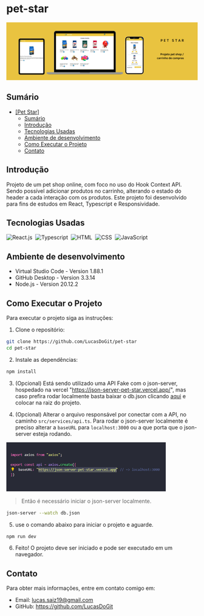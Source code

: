 # pet-star

<!-- Inserir foto de capa do projeto aqui -->

![Foto de Capa](src/assets/capa-projeto.png)

<!-- 1405x425 -->

## Sumário

- [\[Pet Star\]](#pet-star)
  - [Sumário](#sumário)
  - [Introdução](#introdução)
  - [Tecnologias Usadas](#tecnologias-usadas)
  - [Ambiente de desenvolvimento](#ambiente-de-desenvolvimento)
  - [Como Executar o Projeto](#como-executar-o-projeto)
  - [Contato](#contato)

<!-- Breve explicação sobre o propósito e objetivo do projeto. -->

## Introdução

Projeto de um pet shop online, com foco no uso do Hook Context API. Sendo possível adicionar produtos no carrinho, alterando o estado do header a cada interação com os produtos. Este projeto foi desenvolvido para fins de estudos em React, Typescript e Responsividade.

## Tecnologias Usadas

![React.js](https://img.shields.io/badge/React-20232A?style=for-the-badge&logo=react&logoColor=61DAFB)&nbsp;
![Typescript](https://img.shields.io/badge/TypeScript-007ACC?style=for-the-badge&logo=typescript&logoColor=white)&nbsp;
![HTML](https://img.shields.io/badge/HTML5-E34F26?style=for-the-badge&logo=html5&logoColor=white)&nbsp;
![CSS](https://img.shields.io/badge/CSS3-1572B6?style=for-the-badge&logo=css3&logoColor=white)&nbsp;
![JavaScript](https://img.shields.io/badge/JavaScript-F7DF1E?style=for-the-badge&logo=javascript&logoColor=black)&nbsp;

## Ambiente de desenvolvimento

- Virtual Studio Code - Version 1.88.1
- GitHub Desktop - Version 3.3.14
- Node.js - Version 20.12.2

<!-- ![HTML](https://img.shields.io/badge/HTML5-E34F26?style=for-the-badge&logo=html5&logoColor=white)&nbsp;

![CSS](https://img.shields.io/badge/CSS3-1572B6?style=for-the-badge&logo=css3&logoColor=white)&nbsp;

![JavaScript](https://img.shields.io/badge/JavaScript-F7DF1E?style=for-the-badge&logo=javascript&logoColor=black)&nbsp;

![Typescript](https://img.shields.io/badge/TypeScript-007ACC?style=for-the-badge&logo=typescript&logoColor=white)&nbsp;

![NodeJS](https://img.shields.io/badge/Node%20js-339933?style=for-the-badge&logo=nodedotjs&logoColor=white)&nbsp;

![PHP](https://img.shields.io/badge/PHP-777BB4?style=for-the-badge&logo=php&logoColor=white)&nbsp;

![Python](https://img.shields.io/badge/Python-14354C?style=for-the-badge&logo=python&logoColor=white)&nbsp;

![C](https://img.shields.io/badge/C-00599C?style=for-the-badge&logo=c&logoColor=white)&nbsp;

![C++](https://img.shields.io/badge/C%2B%2B-00599C?style=for-the-badge&logo=c%2B%2B&logoColor=white)&nbsp;

![Csharp](https://img.shields.io/badge/C%23-239120?style=for-the-badge&logo=c-sharp&logoColor=white)&nbsp;

![.NET](https://img.shields.io/badge/.NET-512BD4?style=for-the-badge&logo=dotnet&logoColor=white)&nbsp;

![JSON](https://img.shields.io/badge/json-5E5C5C?style=for-the-badge&logo=json&logoColor=white)&nbsp;

![Laravel](https://img.shields.io/badge/Laravel-FF2D20?style=for-the-badge&logo=laravel&logoColor=white)&nbsp;

![React.js](https://img.shields.io/badge/React-20232A?style=for-the-badge&logo=react&logoColor=61DAFB)&nbsp;

![NextJS](https://img.shields.io/badge/next%20js-000000?style=for-the-badge&logo=nextdotjs&logoColor=white)&nbsp;

![AdonisJS](https://img.shields.io/badge/adonis%20js-220052?style=for-the-badge&logo=adonisjs&logoColor=white)&nbsp;

![Express](https://img.shields.io/badge/Express%20js-000000?style=for-the-badge&logo=express&logoColor=white)&nbsp;

![Bootstrap](https://img.shields.io/badge/Bootstrap-563D7C?style=for-the-badge&logo=bootstrap&logoColor=white)&nbsp;

![Babel](https://img.shields.io/badge/Babel-F9DC3E?style=for-the-badge&logo=babel&logoColor=white)&nbsp;

![Numpy](https://img.shields.io/badge/Numpy-777BB4?style=for-the-badge&logo=numpy&logoColor=white)&nbsp;

![Django](https://img.shields.io/badge/Django-092E20?style=for-the-badge&logo=django&logoColor=white)&nbsp;

![React Native](https://img.shields.io/badge/React_Native-20232A?style=for-the-badge&logo=react&logoColor=61DAFB)&nbsp;

![Godot](https://img.shields.io/badge/Godot-478CBF?style=for-the-badge&logo=GodotEngine&logoColor=white)&nbsp;

![Unity](https://img.shields.io/badge/Unity-100000?style=for-the-badge&logo=unity&logoColor=white)&nbsp;

![Pandas](https://img.shields.io/badge/Pandas-2C2D72?style=for-the-badge&logo=pandas&logoColor=white)&nbsp;

![PowerBI](https://img.shields.io/badge/PowerBI-F2C811?style=for-the-badge&logo=Power%20BI&logoColor=white)&nbsp;

![Postman](https://img.shields.io/badge/Postman-FF6C37?style=for-the-badge&logo=Postman&logoColor=white)&nbsp;

![Insomnia](https://img.shields.io/badge/Insomnia-5849be?style=for-the-badge&logo=Insomnia&logoColor=white)&nbsp;

![Docker](https://img.shields.io/badge/Docker-2CA5E0?style=for-the-badge&logo=docker&logoColor=white)&nbsp;

![Composer](https://img.shields.io/badge/Composer-885630?style=for-the-badge&logo=Composer&logoColor=white)&nbsp;

![Npm](https://img.shields.io/badge/npm-CB3837?style=for-the-badge&logo=npm&logoColor=white)&nbsp;

![Conda](https://img.shields.io/badge/conda-342B029.svg?&style=for-the-badge&logo=anaconda&logoColor=white)&nbsp;

![Jupyter](https://img.shields.io/badge/Jupyter-F37626.svg?&style=for-the-badge&logo=Jupyter&logoColor=white)&nbsp;

![Git](https://img.shields.io/badge/GIT-E44C30?style=for-the-badge&logo=git&logoColor=white)&nbsp;

![Notion](https://img.shields.io/badge/Notion-000000?style=for-the-badge&logo=notion&logoColor=white)&nbsp;

![MySQL](https://img.shields.io/badge/MySQL-005C84?style=for-the-badge&logo=mysql&logoColor=white)&nbsp;

![MongoDB](https://img.shields.io/badge/MongoDB-4EA94B?style=for-the-badge&logo=mongodb&logoColor=white)&nbsp;

![SQLite](https://img.shields.io/badge/Sqlite-003B57?style=for-the-badge&logo=sqlite&logoColor=white)&nbsp;

![Postgresql](https://img.shields.io/badge/PostgreSQL-316192?style=for-the-badge&logo=postgresql&logoColor=white)&nbsp;

![VScode](https://img.shields.io/badge/vscode-4285F4?style=for-the-badge&logo=vscode&logoColor=white)&nbsp;

![Visual Studio](https://img.shields.io/badge/Visual_Studio-5C2D91?style=for-the-badge&logo=visual%20studio&logoColor=white)&nbsp; -->

## Como Executar o Projeto

Para executar o projeto siga as instruções:

1. Clone o repositório:

```bash
git clone https://github.com/LucasDoGit/pet-star
cd pet-star
```

2. Instale as dependências:

```bash
npm install
```

3. (Opcional) Está sendo utilizado uma API Fake com o json-server, hospedado na vercel "https://json-server-pet-star.vercel.app/", mas caso prefira rodar localmente basta baixar o db.json clicando [aqui](https://github.com/LucasDoGit/json-server-pet-star) e colocar na raiz do projeto.

4. (Opcional)
   Alterar o arquivo responsável por conectar com a API, no caminho `src/services/api.ts`. Para rodar o json-server localmente é preciso alterar a `baseURL` para `localhost:3000` ou a que porta que o json-server esteja rodando.

![baseurl](./src/assets/baseurl.png)

> Então é necessário iniciar o json-server localmente.

```bash
json-server --watch db.json
```

5. use o comando abaixo para iniciar o projeto e aguarde.

```bash
npm run dev
```

6. Feito! O projeto deve ser iniciado e pode ser executado em um navegador.

## Contato

Para obter mais informações, entre em contato comigo em:

- Email: lucas.saiz19@gmail.com
- GitHub: https://github.com/LucasDoGit
